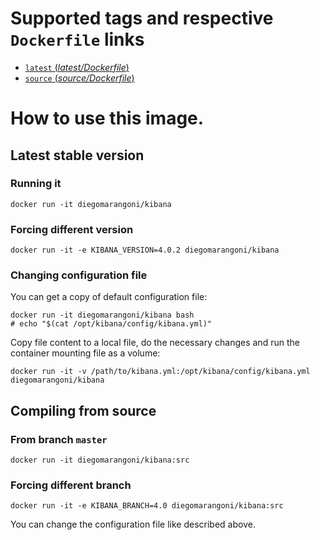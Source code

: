 # Supported tags and respective `Dockerfile` links

-   [`latest` (*latest/Dockerfile*)](https://github.com/diegomarangoni/docker-kibana/blob/master/Dockerfile)
-   [`source` (*source/Dockerfile*)](https://github.com/diegomarangoni/docker-kibana/blob/release/source/Dockerfile)

# How to use this image.

## Latest stable version

### Running it

    docker run -it diegomarangoni/kibana

### Forcing different version

    docker run -it -e KIBANA_VERSION=4.0.2 diegomarangoni/kibana

### Changing configuration file

You can get a copy of default configuration file:

    docker run -it diegomarangoni/kibana bash
    # echo "$(cat /opt/kibana/config/kibana.yml)"

Copy file content to a local file, do the necessary changes and run the container mounting file as a volume:

    docker run -it -v /path/to/kibana.yml:/opt/kibana/config/kibana.yml diegomarangoni/kibana

## Compiling from source

### From branch `master`

    docker run -it diegomarangoni/kibana:src

### Forcing different branch

    docker run -it -e KIBANA_BRANCH=4.0 diegomarangoni/kibana:src

You can change the configuration file like described above.
